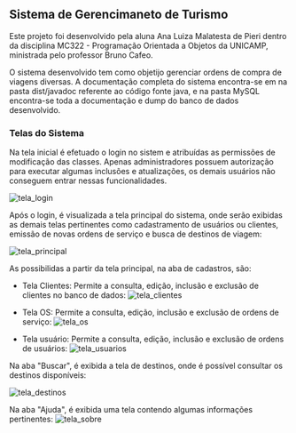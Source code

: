 ## Sistema de Gerencimaneto de Turismo

Este projeto foi desenvolvido pela aluna Ana Luiza Malatesta de Pieri dentro da disciplina MC322 - Programação Orientada a Objetos da UNICAMP, ministrada pelo professor Bruno Cafeo.

O sistema desenvolvido tem como objetijo gerenciar ordens de compra de viagens diversas.
A documentação completa do sistema encontra-se em na pasta dist/javadoc referente ao código fonte java, e na pasta MySQL encontra-se toda a documentação e dump do banco de dados desenvolvido.

### Telas do Sistema

Na tela inicial é efetuado o login no sistem e atribuídas as permissões de modificação das classes. Apenas administradores possuem autorização para executar algumas inclusões e atualizações, os demais usuários não conseguem entrar nessas funcionalidades.

![tela_login](https://github.com/a193199/MC322/assets/80798872/32eb125b-ec3f-4d9c-b869-56c9b7508ef5)

Após o login, é visualizada a tela principal do sistema, onde serão exibidas as demais telas pertinentes como cadastramento de usuários ou clientes, emissão de novas ordens de serviço e busca de destinos de viagem:

![tela_principal](https://github.com/a193199/MC322/assets/80798872/5665681f-a5fe-47af-a01b-395b24320299)

As possibilidas a partir da tela principal, na aba de cadastros, são:
* Tela Clientes:
  Permite a consulta, edição, inclusão e exclusão de clientes no banco de dados:
![tela_clientes](https://github.com/a193199/MC322/assets/80798872/d00a1648-fbdc-4ddc-a0a8-e3aaa766f2df)

* Tela OS:
  Permite a consulta, edição, inclusão e exclusão de ordens de serviço:
  ![tela_os](https://github.com/a193199/MC322/assets/80798872/d4e96078-6604-4fe7-bedb-844d50f2ac80)

* Tela usuário:
  Permite a consulta, edição, inclusão e exclusão de ordens de usuários:
![tela_usuarios](https://github.com/a193199/MC322/assets/80798872/10479d5f-0373-4484-9fa1-11724488d931)

Na aba "Buscar", é exibida a tela de destinos, onde é possível consultar os destinos disponíveis:

![tela_destinos](https://github.com/a193199/MC322/assets/80798872/f3e71bd5-e8b9-4251-8407-ab6486761a12)

Na aba "Ajuda", é exibida uma tela contendo algumas informações pertinentes:
![tela_sobre](https://github.com/a193199/MC322/assets/80798872/acbfd48b-34f2-447e-b7be-7317502d3da5)
